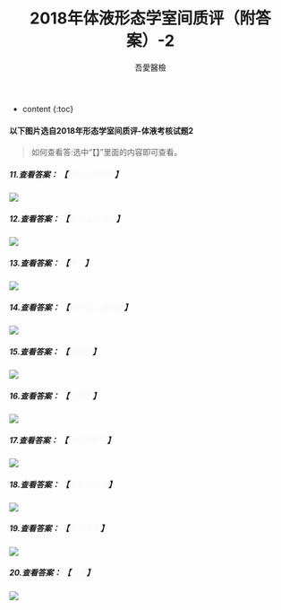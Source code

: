 ﻿---
layout: post
title:  "2018年体液形态学室间质评（附答案）-2"
categories: 室间质评
tags: 形态学 体液 试题
author: 吾愛醫檢
---

* content
{:toc}
#### 以下图片选自2018年形态学室间质评-体液考核试题2
> 如何查看答:选中“【】”里面的内容即可查看。

##### 11.查看答案： 【<font color="#FAFAFA">移行上皮细胞</font>】

![](http://m.qpic.cn/psb?/V10ERWVs2gqn6Q/Ag6OAm4pAABXdncN6MsOl5gd.ygod3H4b5zeNERX9OI!/b/dDQBAAAAAAAA&bo=kwEZAQAAAAADB6g!&rf=viewer_4)




##### 12.查看答案： 【<font color="#FAFAFA">移行上皮细胞</font>】

![](http://m.qpic.cn/psb?/V10ERWVs2gqn6Q/IfvPbsDiAnJY3FmkpXlJW2GbegdZkN0t5sxDitIuOEU!/b/dDUBAAAAAAAA&bo=jgEZAQAAAAADF6U!&rf=viewer_4)

##### 13.查看答案： 【<font color="#FAFAFA">精子</font>】

![](http://m.qpic.cn/psb?/V10ERWVs2gqn6Q/TYeO0bRyQfhsrWp2dv98a0UC2hTMv*K17AhVHO9blc0!/b/dDMBAAAAAAAA&bo=lAENAQAAAAADF6s!&rf=viewer_4)

##### 14.查看答案： 【<font color="#FAFAFA">肾小管上皮细胞</font>】

![](http://m.qpic.cn/psb?/V10ERWVs2gqn6Q/MZnmgDr*lYgp.ci3OjLxOTD0GWgFCszg7RNm57nwXCg!/b/dDUBAAAAAAAA&bo=jgEuAQAAAAADB4I!&rf=viewer_4)

##### 15.查看答案： 【<font color="#FAFAFA">纤维丝</font>】
 
![](http://m.qpic.cn/psb?/V10ERWVs2gqn6Q/MKzIAVzUCAnjqfJ4Ft.Qhx2V4Gg4ga3O9TdJIFIvTYE!/b/dDcBAAAAAAAA&bo=kAEWAQAAAAADB6Q!&rf=viewer_4)

##### 16.查看答案： 【<font color="#FAFAFA">红细胞</font>】
 
![](http://m.qpic.cn/psb?/V10ERWVs2gqn6Q/07UUeYMAAAfbSWRt*x1ni.CjVahXOlVgFyQaz0ufIuo!/b/dDYBAAAAAAAA&bo=QAInAQAAAAADF1Y!&rf=viewer_4)

##### 17.查看答案： 【<font color="#FAFAFA">白细胞管型</font>】
 
![](http://m.qpic.cn/psb?/V10ERWVs2gqn6Q/yLrtw*xRjF.MhpsXePk0pYKO8Co9CG73bhb*4wlLVWo!/b/dDEBAAAAAAAA&bo=QgIuAQAAAAADJ20!&rf=viewer_4)

##### 18.查看答案： 【<font color="#FAFAFA">胱氨酸结晶</font>】
 
![](http://m.qpic.cn/psb?/V10ERWVs2gqn6Q/kwPA16dw2rbqMj8GZiChOtx0rx.h1N*8it.XNXhqS0M!/b/dDYBAAAAAAAA&bo=RAIyAQAAAAADF0c!&rf=viewer_4)

##### 19.查看答案： 【<font color="#FAFAFA">蜡样管型</font>】
 
![](http://m.qpic.cn/psb?/V10ERWVs2gqn6Q/vbHsnX3l51QOatnk4ScE6XTycNSbMuVMxrnKZOJugRk!/b/dDUBAAAAAAAA&bo=QAIdAQAAAAADJ1w!&rf=viewer_4)

##### 20.查看答案： 【<font color="#FAFAFA">真菌</font>】
 
![](http://m.qpic.cn/psb?/V10ERWVs2gqn6Q/9h.1BEYBVT2xn6j0yefau1RwSaWD1tVVrsGX9BhQPLw!/b/dDUBAAAAAAAA&bo=QAIoAQAAAAADJ2k!&rf=viewer_4)
